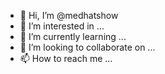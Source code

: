 - 👋 Hi, I’m @medhatshow
- 👀 I’m interested in ...
- 🌱 I’m currently learning ...
- 💞️ I’m looking to collaborate on ...
- 📫 How to reach me ...

<!---
medhatshow/medhatshow is a ✨ special ✨ repository because its `README.md` (this file) appears on your GitHub profile.
You can click the Preview link to take a look at your changes.
--->
